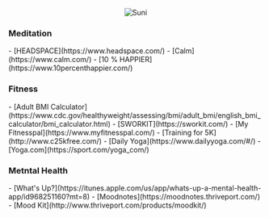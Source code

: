 
<p align="center">
<img src="./health.jpeg" alt="Suni" class="center">
</p>


<h3> Meditation </h3>
- [HEADSPACE](https://www.headspace.com/)
- [Calm](https://www.calm.com/)
- [10 % HAPPIER](https://www.10percenthappier.com/)

<h3> Fitness </h3>
- [Adult BMI Calculator](https://www.cdc.gov/healthyweight/assessing/bmi/adult_bmi/english_bmi_calculator/bmi_calculator.html)
- [SWORKIT](https://sworkit.com/)
- [My Fitnesspal](https://www.myfitnesspal.com/)
- [Training for 5K](http://www.c25kfree.com/)
- [Daily Yoga](https://www.dailyyoga.com/#/)
- [Yoga.com](https://sport.com/yoga_com/)

<h3> Metntal Health </h3>
- [What's Up?](https://itunes.apple.com/us/app/whats-up-a-mental-health-app/id968251160?mt=8)
- [Moodnotes](https://moodnotes.thriveport.com/)
- [Mood Kit](http://www.thriveport.com/products/moodkit/)




